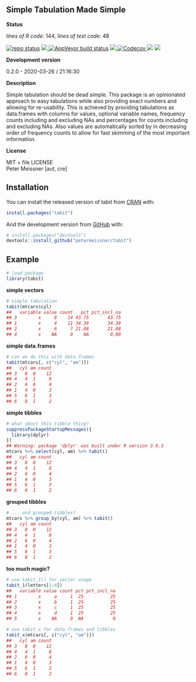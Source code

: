 
<!-- README.md is generated from README.Rmd. Please edit that file -->

## Simple Tabulation Made Simple

**Status**

*lines of R code:* 144, *lines of test code:* 48

[![repo
status](http://www.repostatus.org/badges/latest/active.svg)](http://www.repostatus.org/#active)
<a href="https://travis-ci.org/petermeissner/tabit">
<img src="https://api.travis-ci.org/petermeissner/tabit.svg?branch=master">
<a/> [![AppVeyor build
status](https://ci.appveyor.com/api/projects/status/github/petermeissner/tabit?branch=master&svg=true)](https://ci.appveyor.com/project/petermeissner/ical)
<a href="https://cran.r-project.org/package=tabit">
<img src="http://www.r-pkg.org/badges/version/tabit"> </a>
<a href="https://codecov.io/gh/petermeissner/tabit">
<img src="https://codecov.io/gh/petermeissner/tabit/branch/master/graph/badge.svg" alt="Codecov" />
</a> <img src="http://cranlogs.r-pkg.org/badges/grand-total/tabit">
<img src="http://cranlogs.r-pkg.org/badges/tabit">

**Development version**

0.2.0 - 2020-03-26 / 21:16:30

**Description**

Simple tabulation should be dead simple. This package is an opinionated
approach to easy tabulations while also providing exact numbers and
allowing for re-usability. This is achieved by providing tabulations as
data.frames with columns for values, optional variable names, frequency
counts including and excluding NAs and percentages for counts including
and excluding NAs. Also values are automatically sorted by in decreasing
order of frequency counts to allow for fast skimming of the most
important information.

**License**

MIT + file LICENSE <br>Peter Meissner \[aut, cre\]

## Installation

You can install the released version of tabit from
[CRAN](https://CRAN.R-project.org) with:

``` r
install.packages("tabit")
```

And the development version from [GitHub](https://github.com/) with:

``` r
# install.packages("devtools")
devtools::install_github("petermeissner/tabit")
```

## Example

``` r
# load package
library(tabit)
```

**simple vectors**

``` r
# simple tabulation
tabit(mtcars$cyl)
##   variable value count   pct pct_incl_na
## 3        x     8    14 43.75       43.75
## 1        x     4    11 34.38       34.38
## 2        x     6     7 21.88       21.88
## 4        x    NA     0    NA        0.00
```

**simple data.frames**

``` r
# can we do this with data.frames
tabit(mtcars[, c("cyl", "am")])
##   cyl am count
## 3   8  0    12
## 4   4  1     8
## 2   6  0     4
## 1   4  0     3
## 5   6  1     3
## 6   8  1     2
```

**simple tibbles**

``` r
# what about this tibble thing?
suppressPackageStartupMessages({
  library(dplyr)
})
## Warning: package 'dplyr' was built under R version 3.6.3
mtcars %>% select(cyl, am) %>% tabit()
##   cyl am count
## 3   8  0    12
## 4   4  1     8
## 2   6  0     4
## 1   4  0     3
## 5   6  1     3
## 6   8  1     2
```

**grouped tibbles**

``` r
# ... and grouped tibbles?
mtcars %>% group_by(cyl, am) %>% tabit()
##   cyl am count
## 3   8  0    12
## 4   4  1     8
## 2   6  0     4
## 1   4  0     3
## 5   6  1     3
## 6   8  1     2
```

**too much magic?**

``` r
# use tabit_1() for vector usage
tabit_1(letters[1:4])
##   variable value count pct pct_incl_na
## 1        x     a     1  25          25
## 2        x     b     1  25          25
## 3        x     c     1  25          25
## 4        x     d     1  25          25
## 5        x    NA     0  NA           0

# use tabit_x for data.frames and tibbles
tabit_x(mtcars[, c("cyl", "am")])
##   cyl am count
## 3   8  0    12
## 4   4  1     8
## 2   6  0     4
## 1   4  0     3
## 5   6  1     3
## 6   8  1     2
```
